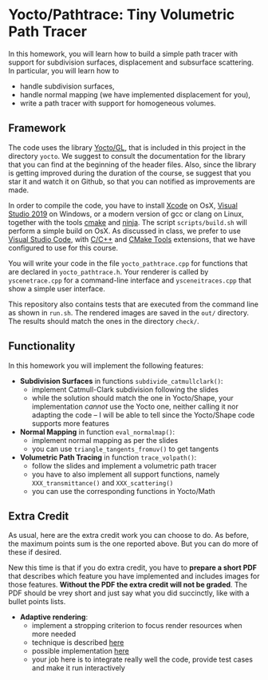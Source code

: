 # Yocto/Pathtrace: Tiny Volumetric Path Tracer

In this homework, you will learn how to build a simple path tracer with support
for subdivision surfaces, displacement and subsurface scattering.
In particular, you will learn how to

- handle subdivision surfaces,
- handle normal mapping (we have implemented displacement for you),
- write a path tracer with support for homogeneous volumes.

## Framework

The code uses the library [Yocto/GL](https://github.com/xelatihy/yocto-gl),
that is included in this project in the directory `yocto`.
We suggest to consult the documentation for the library that you can find
at the beginning of the header files. Also, since the library is getting improved
during the duration of the course, se suggest that you star it and watch it
on Github, so that you can notified as improvements are made.

In order to compile the code, you have to install
[Xcode](https://apps.apple.com/it/app/xcode/id497799835?mt=12)
on OsX, [Visual Studio 2019](https://visualstudio.microsoft.com/it/vs/) on Windows,
or a modern version of gcc or clang on Linux,
together with the tools [cmake](www.cmake.org) and [ninja](https://ninja-build.org).
The script `scripts/build.sh` will perform a simple build on OsX.
As discussed in class, we prefer to use
[Visual Studio Code](https://code.visualstudio.com), with
[C/C++](https://marketplace.visualstudio.com/items?itemName=ms-vscode.cpptools) and
[CMake Tools](https://marketplace.visualstudio.com/items?itemName=ms-vscode.cmake-tools)
extensions, that we have configured to use for this course.

You will write your code in the file `yocto_pathtrace.cpp` for functions that
are declared in `yocto_pathtrace.h`. Your renderer is called by `yscenetrace.cpp`
for a command-line interface and `ysceneitraces.cpp` that show a simple
user interface.

This repository also contains tests that are executed from the command line
as shown in `run.sh`. The rendered images are saved in the `out/` directory.
The results should match the ones in the directory `check/`.

## Functionality

In this homework you will implement the following features:

- **Subdivision Surfaces** in functions `subdivide_catmullclark()`:
  - implement Catmull-Clark subdivision following the slides
  - while the solution should match the one in Yocto/Shape, your
    implementation _cannot_ use the Yocto one, neither calling it nor
    adapting the code – I will be able to tell since the Yocto/Shape code
    supports more features
- **Normal Mapping** in function `eval_normalmap()`:
  - implement normal mapping as per the slides
  - you can use `triangle_tangents_fromuv()` to get tangents
- **Volumetric Path Tracing** in function `trace_volpath()`:
  - follow the slides and implement a volumetric path tracer
  - you have to also implement all support functions,
    namely `XXX_transmittance()` and `XXX_scattering()`
  - you can use the corresponding functions in Yocto/Math

## Extra Credit

As usual, here are the extra credit work you can choose to do. As before,
the maximum points sum is the one reported above. But you can do more of these
if desired.

New this time is that if you do extra credit, you have to **prepare a short PDF**
that describes which feature you have implemented and includes images for
those features. **Without the PDF the extra credit will not be graded**.
The PDF should be vrey short and just say what you did succinctly, like with
a bullet points lists.

- **Adaptive rendering**:
  - implement a stropping criterion to focus render resources when more needed
  - technique is described [here](https://jo.dreggn.org/home/2009_stopping.pdf)
  - possible implementation [here](https://github.com/mkanada/yocto-gl)
  - your job here is to integrate really well the code, provide test cases and make it run interactively
